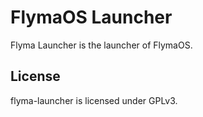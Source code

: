 # FlymaOS Launcher

Flyma Launcher is the launcher of FlymaOS.

## License

flyma-launcher is licensed under GPLv3.
